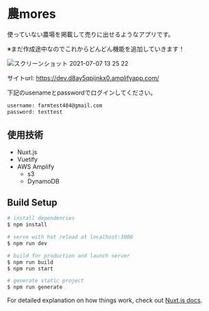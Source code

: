 # 農mores
使っていない農場を掲載して売りに出せるようなアプリです。

※まだ作成途中なのでこれからどんどん機能を追加していきます！

![スクリーンショット 2021-07-07 13 25 22](https://user-images.githubusercontent.com/73158391/124700027-ec3b6980-df26-11eb-8abf-113fd3567b3a.png)

サイトurl: https://dev.d8ay5qpijnkx0.amplifyapp.com/ 

下記のusenameとpasswordでログインしてください。
``` bash
username: farmtest484@gmail.com
password: testtest
```

## 使用技術
* Nuxt.js
* Vuetify
* AWS Amplify
  * s3
  * DynamoDB

## Build Setup

```bash
# install dependencies
$ npm install

# serve with hot reload at localhost:3000
$ npm run dev

# build for production and launch server
$ npm run build
$ npm run start

# generate static project
$ npm run generate
```

For detailed explanation on how things work, check out [Nuxt.js docs](https://nuxtjs.org).
